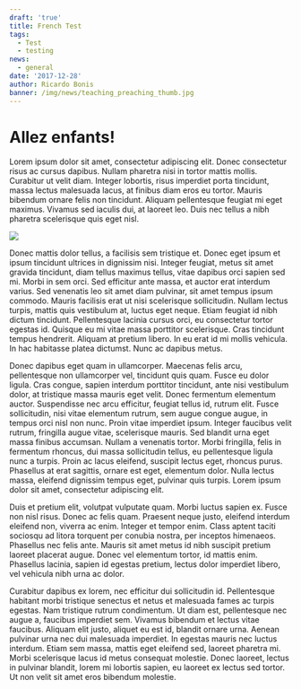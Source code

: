 ```yaml
---
draft: 'true'
title: French Test
tags:
  - Test
  - testing
news:
  - general
date: '2017-12-28'
author: Ricardo Bonis
banner: /img/news/teaching_preaching_thumb.jpg
---
```

# Allez enfants!

Lorem ipsum dolor sit amet, consectetur adipiscing elit. Donec consectetur risus ac cursus dapibus. Nullam pharetra nisi in tortor mattis mollis. Curabitur ut velit diam. Integer lobortis, risus imperdiet porta tincidunt, massa lectus malesuada lacus, at finibus diam eros eu tortor. Mauris bibendum ornare felis non tincidunt. Aliquam pellentesque feugiat mi eget maximus. Vivamus sed iaculis dui, at laoreet leo. Duis nec tellus a nibh pharetra scelerisque quis eget nisl.

![](/img/news/s11_internally_2.jpg)

Donec mattis dolor tellus, a facilisis sem tristique et. Donec eget ipsum et ipsum tincidunt ultrices in dignissim nisi. Integer feugiat, metus sit amet gravida tincidunt, diam tellus maximus tellus, vitae dapibus orci sapien sed mi. Morbi in sem orci. Sed efficitur ante massa, et auctor erat interdum varius. Sed venenatis leo sit amet diam pulvinar, sit amet tempus ipsum commodo. Mauris facilisis erat ut nisi scelerisque sollicitudin. Nullam lectus turpis, mattis quis vestibulum at, luctus eget neque. Etiam feugiat id nibh dictum tincidunt. Pellentesque lacinia cursus orci, eu consectetur tortor egestas id. Quisque eu mi vitae massa porttitor scelerisque. Cras tincidunt tempus hendrerit. Aliquam at pretium libero. In eu erat id mi mollis vehicula. In hac habitasse platea dictumst. Nunc ac dapibus metus.



Donec dapibus eget quam in ullamcorper. Maecenas felis arcu, pellentesque non ullamcorper vel, tincidunt quis quam. Fusce eu dolor ligula. Cras congue, sapien interdum porttitor tincidunt, ante nisi vestibulum dolor, at tristique massa mauris eget velit. Donec fermentum elementum auctor. Suspendisse nec arcu efficitur, feugiat tellus id, rutrum elit. Fusce sollicitudin, nisi vitae elementum rutrum, sem augue congue augue, in tempus orci nisl non nunc. Proin vitae imperdiet ipsum. Integer faucibus velit rutrum, fringilla augue vitae, scelerisque mauris. Sed blandit urna eget massa finibus accumsan. Nullam a venenatis tortor. Morbi fringilla, felis in fermentum rhoncus, dui massa sollicitudin tellus, eu pellentesque ligula nunc a turpis. Proin ac lacus eleifend, suscipit lectus eget, rhoncus purus. Phasellus at erat sagittis, ornare est eget, elementum dolor. Nulla lectus massa, eleifend dignissim tempus eget, pulvinar quis turpis. Lorem ipsum dolor sit amet, consectetur adipiscing elit.



Duis et pretium elit, volutpat vulputate quam. Morbi luctus sapien ex. Fusce non nisl risus. Donec ac felis quam. Praesent neque justo, eleifend interdum eleifend non, viverra ac enim. Integer et tempor enim. Class aptent taciti sociosqu ad litora torquent per conubia nostra, per inceptos himenaeos. Phasellus nec felis ante. Mauris sit amet metus id nibh suscipit pretium laoreet placerat augue. Donec vel elementum tortor, id mattis enim. Phasellus lacinia, sapien id egestas pretium, lectus dolor imperdiet libero, vel vehicula nibh urna ac dolor.



Curabitur dapibus ex lorem, nec efficitur dui sollicitudin id. Pellentesque habitant morbi tristique senectus et netus et malesuada fames ac turpis egestas. Nam tristique rutrum condimentum. Ut diam est, pellentesque nec augue a, faucibus imperdiet sem. Vivamus bibendum et lectus vitae faucibus. Aliquam elit justo, aliquet eu est id, blandit ornare urna. Aenean pulvinar urna nec dui malesuada imperdiet. In egestas mauris nec luctus interdum. Etiam sem massa, mattis eget eleifend sed, laoreet pharetra mi. Morbi scelerisque lacus id metus consequat molestie. Donec laoreet, lectus in pulvinar blandit, lorem mi lobortis sapien, eu laoreet ex lectus sed tortor. Ut non velit sit amet eros bibendum molestie.
